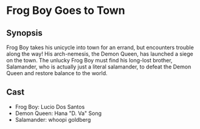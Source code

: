 # Frog Boy Goes to Town

## Synopsis

Frog Boy takes his unicycle into town for an errand, but encounters trouble along the way! His arch-nemesis, the Demon Queen, has launched a siege on the town. The unlucky Frog Boy must find his long-lost brother, Salamander, who is actually just a literal salamander, to defeat the Demon Queen and restore balance to the world. 

## Cast

- Frog Boy: Lucio Dos Santos
- Demon Queen: Hana "D. Va" Song
- Salamander: whoopi goldberg
